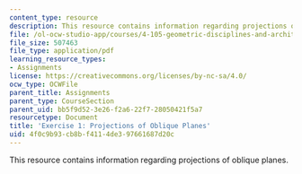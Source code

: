 ```yaml
---
content_type: resource
description: This resource contains information regarding projections of oblique planes.
file: /ol-ocw-studio-app/courses/4-105-geometric-disciplines-and-architecture-skills-reciprocal-methodologies-fall-2012/4f0c9b93cb8bf4114de397661687d20c_MIT4_105F12_ex1-projection.pdf
file_size: 507463
file_type: application/pdf
learning_resource_types:
- Assignments
license: https://creativecommons.org/licenses/by-nc-sa/4.0/
ocw_type: OCWFile
parent_title: Assignments
parent_type: CourseSection
parent_uid: bb5f9d52-3e26-f2a6-22f7-28050421f5a7
resourcetype: Document
title: 'Exercise 1: Projections of Oblique Planes'
uid: 4f0c9b93-cb8b-f411-4de3-97661687d20c
---
```

This resource contains information regarding projections of oblique planes.